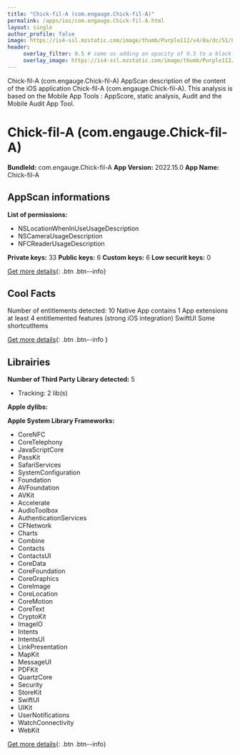 ```yaml
---
title: "Chick-fil-A (com.engauge.Chick-fil-A)"
permalink: /apps/ios/com.engauge.Chick-fil-A.html
layout: single
author_profile: false
image: https://is4-ssl.mzstatic.com/image/thumb/Purple112/v4/8a/dc/51/8adc5157-aebb-3408-b668-f315b6dd9069/app-icon-1x_U007emarketing-0-6-0-85-220.png/512x512bb.jpg
header: 
     overlay_filter: 0.5 # same as adding an opacity of 0.5 to a black background
     overlay_image: https://is4-ssl.mzstatic.com/image/thumb/Purple112/v4/8a/dc/51/8adc5157-aebb-3408-b668-f315b6dd9069/app-icon-1x_U007emarketing-0-6-0-85-220.png/512x512bb.jpg
---
```

Chick-fil-A (com.engauge.Chick-fil-A) AppScan description of the content of the iOS application Chick-fil-A (com.engauge.Chick-fil-A). This analysis is based on the Mobile App Tools : AppScore, static analysis, Audit and the Mobile Audit App Tool.

# Chick-fil-A (com.engauge.Chick-fil-A)

**BundleId:** com.engauge.Chick-fil-A
**App Version:** 2022.15.0
**App Name:** Chick-fil-A


## AppScan informations 

**List of permissions:** 
- NSLocationWhenInUseUsageDescription
- NSCameraUsageDescription
- NFCReaderUsageDescription
  
  
**Private keys:** 33
**Public keys:** 6
**Custom keys:** 6
**Low securit keys:** 0
  
[Get more details](/pricing.html){: .btn .btn--info}

## Cool Facts

Number of entitlements detected: 10
Native App
contains 1 App extensions
at least 4 entitlemented features (strong iOS integration)
SwiftUI
Some shortcutItems 
  
[Get more details](/pricing.html){: .btn .btn--info }

## Librairies 
**Number of Third Party Library detected:** 5
- Tracking: 2 lib(s)


**Apple dylibs:**


**Apple System Library Frameworks:**
- CoreNFC
- CoreTelephony
- JavaScriptCore
- PassKit
- SafariServices
- SystemConfiguration
- Foundation
- AVFoundation
- AVKit
- Accelerate
- AudioToolbox
- AuthenticationServices
- CFNetwork
- Charts
- Combine
- Contacts
- ContactsUI
- CoreData
- CoreFoundation
- CoreGraphics
- CoreImage
- CoreLocation
- CoreMotion
- CoreText
- CryptoKit
- ImageIO
- Intents
- IntentsUI
- LinkPresentation
- MapKit
- MessageUI
- PDFKit
- QuartzCore
- Security
- StoreKit
- SwiftUI
- UIKit
- UserNotifications
- WatchConnectivity
- WebKit


  
[Get more details](/pricing.html){: .btn .btn--info}

